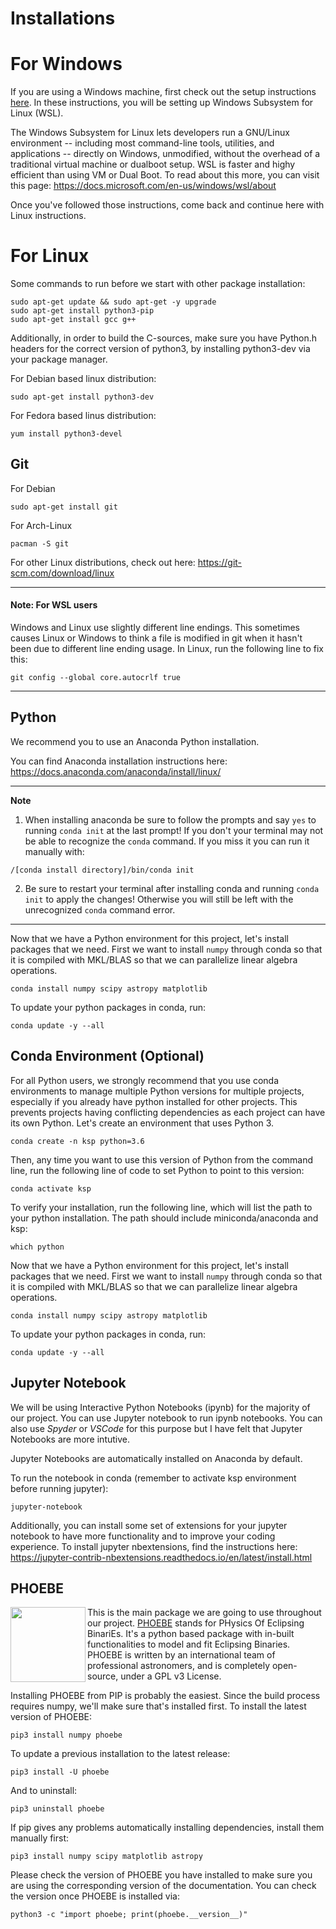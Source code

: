 # Installations 

# For Windows

If you are using a Windows machine, first check out the setup instructions [here](Windows_Install.md). In these instructions, you will be setting up Windows Subsystem for Linux (WSL). 

The Windows Subsystem for Linux lets developers run a GNU/Linux environment -- including most command-line tools, utilities, and applications -- directly on Windows, unmodified, without the overhead of a traditional virtual machine or dualboot setup. WSL is faster and highy efficient than using VM or Dual Boot. To read about this more, you can visit this page: https://docs.microsoft.com/en-us/windows/wsl/about

Once you've followed those instructions, come back and continue here with Linux instructions.

# For Linux
Some commands to run before we start with other package installation:

    sudo apt-get update && sudo apt-get -y upgrade
    sudo apt-get install python3-pip
    sudo apt-get install gcc g++

Additionally, in order to build the C-sources, make sure you have Python.h headers for the correct version of python3, by installing python3-dev via your package manager.
 
  For Debian based linux distribution:
    
    sudo apt-get install python3-dev
    
  For Fedora based linus distribution:
    
    yum install python3-devel 

## Git

For Debian

    sudo apt-get install git

For Arch-Linux

    pacman -S git
    
For other Linux distributions, check out here: https://git-scm.com/download/linux

---

#### Note: For WSL users

Windows and Linux use slightly different line endings. This sometimes causes Linux or Windows to think a file is modified in git when it hasn't been due to different line ending usage. In Linux, run the following line to fix this:

    git config --global core.autocrlf true
---

## Python
We recommend you to use an Anaconda Python installation. 

You can find Anaconda installation instructions here: https://docs.anaconda.com/anaconda/install/linux/

---
**Note**

1. When installing anaconda be sure to follow the prompts and say `yes` to running `conda init` at the last prompt! If you don't your terminal may not be able to recognize the `conda` command. If you miss it you can run it manually with:
```
/[conda install directory]/bin/conda init
```

2. Be sure to restart your terminal after installing conda and running `conda init` to apply the changes! Otherwise you will still be left with the unrecognized `conda` command error. 

---

Now that we have a Python environment for this project, let's install packages that we need. First we want to install `numpy` through conda so that it is compiled with MKL/BLAS so that we can parallelize linear algebra operations. 

    conda install numpy scipy astropy matplotlib
    
To update your python packages in conda, run:

    conda update -y --all

## Conda Environment (Optional)
For all Python users, we strongly recommend that you use conda environments to manage multiple Python versions for multiple projects, especially if you already have python installed for other projects. This prevents projects having conflicting dependencies as each project can have its own Python. Let's create an environment that uses Python 3.

    conda create -n ksp python=3.6

Then, any time you want to use this version of Python from the command line, run the following line of code to set Python to point to this version:

    conda activate ksp

 To verify your installation, run the following line, which will list the path to your python installation. The path should include miniconda/anaconda and ksp:

    which python

Now that we have a Python environment for this project, let's install packages that we need. First we want to install `numpy` through conda so that it is compiled with MKL/BLAS so that we can parallelize linear algebra operations. 

    conda install numpy scipy astropy matplotlib
    
To update your python packages in conda, run:

    conda update -y --all

## Jupyter Notebook

We will be using Interactive Python Notebooks (ipynb) for the majority of our project. You can use Jupyter notebook to run ipynb notebooks. You can also use _Spyder_ or _VSCode_ for this purpose but I have felt that Jupyter Notebooks are more intutive.

Jupyter Notebooks are automatically installed on Anaconda by default. 

To run the notebook in conda (remember to activate ksp environment before running jupyter):
    
    jupyter-notebook

Additionally, you can install some set of extensions for your jupyter notebook to have more functionality and to improve your coding experience. To install jupyter nbextensions, find the instructions here: https://jupyter-contrib-nbextensions.readthedocs.io/en/latest/install.html

## PHOEBE

<img align="left" src="http://phoebe-project.org/logos/logo_release_23.svg" width="120">

This is the main package we are going to use throughout our project. [PHOEBE](http://phoebe-project.org/) stands for PHysics Of Eclipsing BinariEs. It's a python based package with in-built functionalities to model and fit Eclipsing Binaries. PHOEBE is written by an international team of professional astronomers, and is completely open-source, under a GPL v3 License.

Installing PHOEBE from PIP is probably the easiest. Since the build process requires numpy, we'll make sure that's installed first. To install the latest version of PHOEBE:

    pip3 install numpy phoebe
To update a previous installation to the latest release:

    pip3 install -U phoebe
And to uninstall:

    pip3 uninstall phoebe
If pip gives any problems automatically installing dependencies, install them manually first:

    pip3 install numpy scipy matplotlib astropy
Please check the version of PHOEBE you have installed to make sure you are using the corresponding version of the documentation. You can check the version once PHOEBE is installed via:

    python3 -c "import phoebe; print(phoebe.__version__)"
